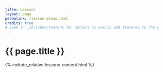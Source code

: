 ```yaml
---
title: Lessons
layout: page
permalink: /lesson-plans.html
credits: true
# Look in _includes/feature for options to easily add features to the page
---
```


# {{ page.title }}

<div class="container">

{% include_relative lessons-content.html %}

</div>
